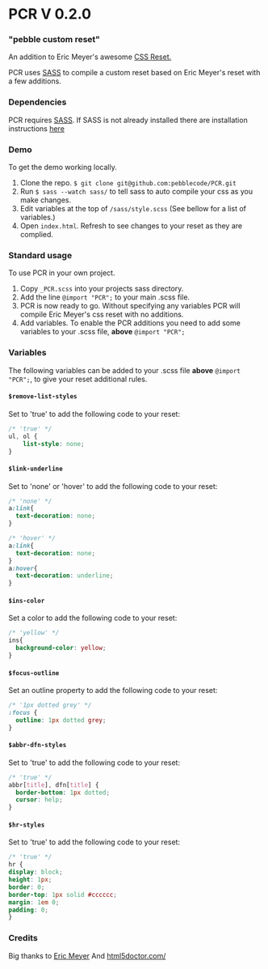 PCR V 0.2.0
=========

### "pebble custom reset"

An addition to Eric Meyer's awesome [CSS Reset.](http://meyerweb.com/eric/tools/css/reset/)

PCR uses [SASS](http://sass-lang.com/) to compile a custom reset based on Eric Meyer's reset with a few additions.

### Dependencies

PCR requires [SASS](http://sass-lang.com/). If SASS is not already installed there are installation instructions [here](http://sass-lang.com/tutorial.html)

### Demo

To get the demo working locally.

1. Clone the repo. `$ git clone git@github.com:pebblecode/PCR.git`
2. Run `$ sass --watch sass/` to tell sass to auto compile your css as you make changes.
3. Edit variables at the top of `/sass/style.scss` (See bellow for a list of variables.)
4. Open `index.html`. Refresh to see changes to your reset as they are complied. 

### Standard usage

To use PCR in your own project.

1. Copy `_PCR.scss` into your projects sass directory.
2. Add the line `@import "PCR";` to your main .scss file.
3. PCR is now ready to go. Without specifying any variables PCR will compile Eric Meyer's css reset with no additions.
4. Add variables. To enable the PCR additions you need to add some variables to your .scss file, **above** `@import "PCR";`

### Variables

The following variables can be added to your .scss file **above** `@import "PCR";`, to give your reset additional rules.

#### `$remove-list-styles`
Set to 'true' to add the following code to your reset:

```css
/* 'true' */
ul, ol {
	list-style: none;
}
```

#### `$link-underline`
Set to 'none' or 'hover' to add the following code to your reset:

```css
/* 'none' */
a:link{
  text-decoration: none;
}

/* 'hover' */
a:link{
  text-decoration: none;
}
a:hover{
  text-decoration: underline;
}
```

#### `$ins-color`
Set a color to add the following code to your reset:

```css
/* 'yellow' */
ins{
  background-color: yellow;
}
```

#### `$focus-outline`
Set an outline property to add the following code to your reset:

```css
/* '1px dotted grey' */
:focus {
  outline: 1px dotted grey;
}
```

#### `$abbr-dfn-styles`
Set to 'true' to add the following code to your reset:

```css
/* 'true' */
abbr[title], dfn[title] {
  border-bottom: 1px dotted;
  cursor: help;
}
```

#### `$hr-styles`
Set to 'true' to add the following code to your reset:

```css
/* 'true' */
hr {
display: block;
height: 1px;
border: 0;
border-top: 1px solid #cccccc;
margin: 1em 0;
padding: 0;
}
```

### Credits

Big thanks to [Eric Meyer](http://meyerweb.com/) And [html5doctor.com/](http://html5doctor.com/)
